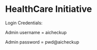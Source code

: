 # HealthCare Initiative

Login Credentials:

Admin username = aicheckup 

Admin password = pwd@aicheckup
